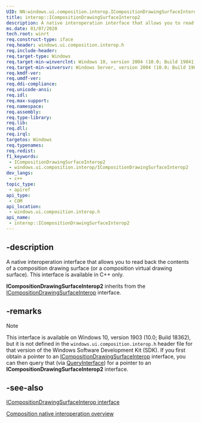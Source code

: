 ```yaml
---
UID: NN:windows.ui.composition.interop.ICompositionDrawingSurfaceInterop2
title: interop::ICompositionDrawingSurfaceInterop2
description: A native interoperation interface that allows you to read back the contents of a composition drawing surface (or a composition virtual drawing surface).
ms.date: 01/07/2020
tech.root: winrt
req.construct-type: iface
req.header: windows.ui.composition.interop.h
req.include-header: 
req.target-type: Windows
req.target-min-winverclnt: Windows 10, version 2004 (10.0; Build 19041)
req.target-min-winversvr: Windows Server, version 2004 (10.0; Build 19041)
req.kmdf-ver: 
req.umdf-ver: 
req.ddi-compliance: 
req.unicode-ansi: 
req.idl: 
req.max-support: 
req.namespace: 
req.assembly: 
req.type-library: 
req.lib: 
req.dll: 
req.irql: 
targetos: Windows
req.typenames: 
req.redist: 
f1_keywords:
 - ICompositionDrawingSurfaceInterop2
 - windows.ui.composition.interop/ICompositionDrawingSurfaceInterop2
dev_langs:
 - c++
topic_type:
 - apiref
api_type:
 - COM
api_location:
 - windows.ui.composition.interop.h
api_name:
 - interop::ICompositionDrawingSurfaceInterop2
---
```


## -description

A native interoperation interface that allows you to read back the contents of a composition drawing surface (or a composition virtual drawing surface). This interface is available in C++ only.

**ICompositionDrawingSurfaceInterop2** inherits from the [ICompositionDrawingSurfaceInterop](./nn-windows-ui-composition-interop-icompositiondrawingsurfaceinterop.md) interface.

## -remarks

> [!NOTE]
> This interface is available on Windows 10, version 1903 (10.0; Build 18362), but it is not defined in the `windows.ui.composition.interop.h` header file for that version of the Windows Software Development Kit (SDK). If you first obtain a pointer to an [ICompositionDrawingSurfaceInterop](./nn-windows-ui-composition-interop-icompositiondrawingsurfaceinterop.md) interface, you can then query that (via [QueryInterface](../unknwn/nf-unknwn-iunknown-queryinterface(refiid_void).md)) for a pointer to an **ICompositionDrawingSurfaceInterop2** interface.

## -see-also

[ICompositionDrawingSurfaceInterop interface](./nn-windows-ui-composition-interop-icompositiondrawingsurfaceinterop.md)

[Composition native interoperation overview](/windows/uwp/composition/composition-native-interop)